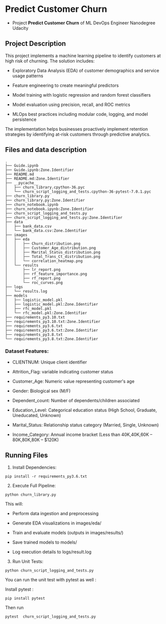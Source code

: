 # Predict Customer Churn

- Project **Predict Customer Churn** of ML DevOps Engineer Nanodegree Udacity

## Project Description

This project implements a machine learning pipeline to identify customers at high risk of churning. The solution includes:

- Exploratory Data Analysis (EDA) of customer demographics and service usage patterns

- Feature engineering to create meaningful predictors

- Model training with logistic regression and random forest classifiers

- Model evaluation using precision, recall, and ROC metrics

- MLOps best practices including modular code, logging, and model persistence

The implementation helps businesses proactively implement retention strategies by identifying at-risk customers through predictive analytics.

## Files and data description

```
.
├── Guide.ipynb
├── Guide.ipynb:Zone.Identifier
├── README.md
├── README.md:Zone.Identifier
├── __pycache__
│   ├── churn_library.cpython-36.pyc
│   └── churn_script_logging_and_tests.cpython-36-pytest-7.0.1.pyc
├── churn_library.py
├── churn_library.py:Zone.Identifier
├── churn_notebook.ipynb
├── churn_notebook.ipynb:Zone.Identifier
├── churn_script_logging_and_tests.py
├── churn_script_logging_and_tests.py:Zone.Identifier
├── data
│   ├── bank_data.csv
│   └── bank_data.csv:Zone.Identifier
├── images
│   ├── eda
│   │   ├── Churn_distribution.png
│   │   ├── Customer_Age_distribution.png
│   │   ├── Marital_Status_distribution.png
│   │   ├── Total_Trans_Ct_distribution.png
│   │   └── correlation_heatmap.png
│   └── results
│       ├── lr_report.png
│       ├── rf_feature_importance.png
│       ├── rf_report.png
│       └── roc_curves.png
├── logs
│   └── results.log
├── models
│   ├── logistic_model.pkl
│   ├── logistic_model.pkl:Zone.Identifier
│   ├── rfc_model.pkl
│   └── rfc_model.pkl:Zone.Identifier
├── requirements_py3.10.txt
├── requirements_py3.10.txt:Zone.Identifier
├── requirements_py3.6.txt
├── requirements_py3.6.txt:Zone.Identifier
├── requirements_py3.8.txt
└── requirements_py3.8.txt:Zone.Identifier
```

### Dataset Features:

- CLIENTNUM: Unique client identifier

- Attrition_Flag: variable indicating customer status

- Customer_Age: Numeric value representing customer's age

- Gender: Biological sex (M/F)

- Dependent_count: Number of dependents/children associated

- Education_Level: Categorical education status (High School, Graduate, Uneducated, Unknown)

- Marital_Status: Relationship status category (Married, Single, Unknown)

- Income_Category: Annual income bracket
(Less than 40K,40K,60K – 80K,80K,80K – $120K)

## Running Files

1. Install Dependencies:
```
pip install -r requirements_py3.6.txt
```

2. Execute Full Pipeline:
```
python churn_library.py
```

This will:

- Perform data ingestion and preprocessing

- Generate EDA visualizations in images/eda/

- Train and evaluate models (outputs in images/results/)

- Save trained models to models/

- Log execution details to logs/result.log

3. Run Unit Tests:

```
python churn_script_logging_and_tests.py
```

You can run the unit test with pytest as well : 

Install pytest :

```
pip install pytest
```

Then run

```
pytest  churn_script_logging_and_tests.py
```


